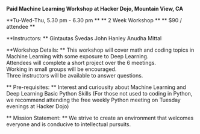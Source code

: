 **Paid Machine Learning Workshop at Hacker Dojo, Mountain View, CA**

**Tu-Wed-Thu, 5.30 pm - 6.30 pm **
** 2 Week Workshop **
** $90 / attendee **

**Instructors:  **
Gintautas Švedas
John Hanley
Anudha Mittal

**Workshop Details: **
This workshop will cover math and coding topics in Machine Learning with some exposure to Deep Learning.  
Attendees will complete a short project over the 6 meetings.  
Working in small groups will be encouraged.  
Three instructors will be available to answer questions.  

** Pre-requisites: **
Interest and curiousity about Machine Learning and Deep Learning
Basic Python Skills (For those not used to coding in Python, we recommend attending the free weekly Python meeting on Tuesday evenings at Hacker Dojo)

** Mission Statement: **
We strive to create an environment that welcomes everyone and is conducive to intellectual pursuits.  
